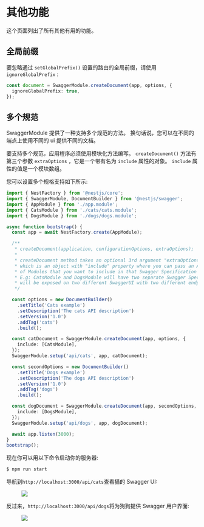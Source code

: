 # 其他功能

这个页面列出了所有其他有用的功能。

## 全局前缀

要忽略通过 `setGlobalPrefix()` 设置的路由的全局前缀，请使用 `ignoreGlobalPrefix` :

```typescript
const document = SwaggerModule.createDocument(app, options, {
  ignoreGlobalPrefix: true,
});
```

## 多个规范

SwaggerModule 提供了一种支持多个规范的方法。
换句话说，您可以在不同的端点上使用不同的 ui 提供不同的文档。

要支持多个规范，应用程序必须使用模块化方法编写。
`createDocument()` 方法有第三个参数 `extraOptions` ，它是一个带有名为 `include` 属性的对象。
`include` 属性的值是一个模块数组。

您可以设置多个规格支持如下所示:

```typescript
import { NestFactory } from '@nestjs/core';
import { SwaggerModule, DocumentBuilder } from '@nestjs/swagger';
import { AppModule } from './app.module';
import { CatsModule } from './cats/cats.module';
import { DogsModule } from './dogs/dogs.module';

async function bootstrap() {
  const app = await NestFactory.create(AppModule);

  /**
   * createDocument(application, configurationOptions, extraOptions);
   *
   * createDocument method takes an optional 3rd argument "extraOptions"
   * which is an object with "include" property where you can pass an Array
   * of Modules that you want to include in that Swagger Specification
   * E.g: CatsModule and DogsModule will have two separate Swagger Specifications which
   * will be exposed on two different SwaggerUI with two different endpoints.
   */

  const options = new DocumentBuilder()
    .setTitle('Cats example')
    .setDescription('The cats API description')
    .setVersion('1.0')
    .addTag('cats')
    .build();

  const catDocument = SwaggerModule.createDocument(app, options, {
    include: [CatsModule],
  });
  SwaggerModule.setup('api/cats', app, catDocument);

  const secondOptions = new DocumentBuilder()
    .setTitle('Dogs example')
    .setDescription('The dogs API description')
    .setVersion('1.0')
    .addTag('dogs')
    .build();

  const dogDocument = SwaggerModule.createDocument(app, secondOptions, {
    include: [DogsModule],
  });
  SwaggerModule.setup('api/dogs', app, dogDocument);

  await app.listen(3000);
}
bootstrap();
```

现在你可以用以下命令启动你的服务器:

```bash
$ npm run start
```

导航到`http://localhost:3000/api/cats`查看猫的 Swagger UI:

<figure><img src="/assets/swagger-cats.png" /></figure>

反过来，`http://localhost:3000/api/dogs`将为狗狗提供 Swagger 用户界面:

<figure><img src="/assets/swagger-dogs.png" /></figure>
